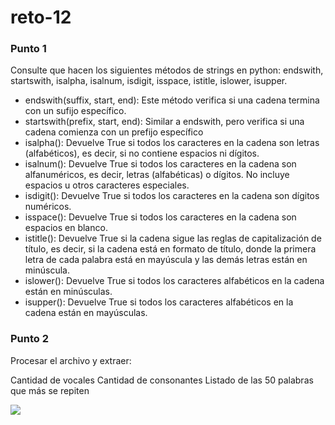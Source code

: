 # reto-12

### Punto 1

Consulte que hacen los siguientes métodos de strings en python: endswith, startswith, isalpha, isalnum, isdigit, isspace, istitle, islower, isupper.

* endswith(suffix, start, end): Este método verifica si una cadena termina con un sufijo específico.
* startswith(prefix, start, end): Similar a endswith, pero verifica si una cadena comienza con un prefijo específico
* isalpha(): Devuelve True si todos los caracteres en la cadena son letras (alfabéticos), es decir, si no contiene espacios ni dígitos.
* isalnum(): Devuelve True si todos los caracteres en la cadena son alfanuméricos, es decir, letras (alfabéticas) o dígitos. No incluye espacios u otros caracteres especiales.
* isdigit(): Devuelve True si todos los caracteres en la cadena son dígitos numéricos.
* isspace(): Devuelve True si todos los caracteres en la cadena son espacios en blanco.
* istitle(): Devuelve True si la cadena sigue las reglas de capitalización de título, es decir, si la cadena está en formato de título, donde la primera letra de cada palabra está en mayúscula y las demás letras están en minúscula.
* islower(): Devuelve True si todos los caracteres alfabéticos en la cadena están en minúsculas.
* isupper(): Devuelve True si todos los caracteres alfabéticos en la cadena están en mayúsculas.

### Punto 2

Procesar el archivo y extraer:

Cantidad de vocales
Cantidad de consonantes
Listado de las 50 palabras que más se repiten

![](https://i.ibb.co/bsm8by3/Captura-de-pantalla-2023-11-19-203043.png)


 

